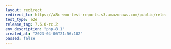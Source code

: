 ```yaml
---
layout: redirect
redirect_to: https://a8c-woo-test-reports.s3.amazonaws.com/public/release/7.6.0-rc.2/php-8.1/e2e/index.html
test_type: e2e
release_tag: 7.6.0-rc.2
env_description: "php-8.1"
created_at: "2023-04-06T21:56:10Z"
passed: false
---
```

